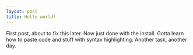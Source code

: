 ```yaml
---
layout: post
title: Hello world!
---
```


First post, about to fix this later. Now just done with the install. Gotta learn how to paste code and stuff with syntax highlighting. Another task, another day.